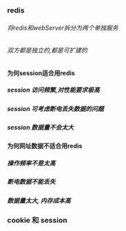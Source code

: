 ### redis 
###### 将redis和webServer拆分为两个单独服务
###### 双方都是独立的,都是可扩建的

#### 为何session适合用redis
##### session 访问频繁,对性能要求极高
#####  session 可考虑断电丢失数据的问题
##### session 数据量不会太大

#### 为何网址数据不适合用redis
##### 操作频率不是太高
##### 断电数据不能丢失
##### 数据量太大, 内存成本高

### cookie 和 session



